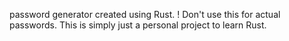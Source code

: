 password generator created using Rust.
! Don't use this for actual passwords. This is simply just a personal project to learn Rust.
